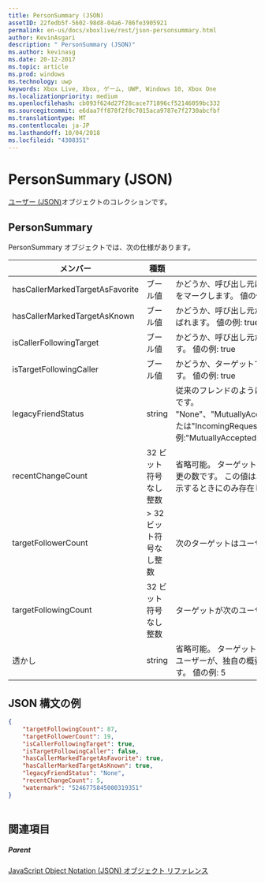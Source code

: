 ```yaml
---
title: PersonSummary (JSON)
assetID: 22fedb5f-5602-98d8-04a6-786fe3905921
permalink: en-us/docs/xboxlive/rest/json-personsummary.html
author: KevinAsgari
description: " PersonSummary (JSON)"
ms.author: kevinasg
ms.date: 20-12-2017
ms.topic: article
ms.prod: windows
ms.technology: uwp
keywords: Xbox Live, Xbox, ゲーム, UWP, Windows 10, Xbox One
ms.localizationpriority: medium
ms.openlocfilehash: cb093f624d27f28cace771896cf52146059bc332
ms.sourcegitcommit: e6daa7ff878f2f0c7015aca9787e7f2730abcfbf
ms.translationtype: MT
ms.contentlocale: ja-JP
ms.lasthandoff: 10/04/2018
ms.locfileid: "4308351"
---
```

# <a name="personsummary-json"></a>PersonSummary (JSON)
[ユーザー (JSON)](json-person.md)オブジェクトのコレクションです。 
<a id="ID4ER"></a>

 
## <a name="personsummary"></a>PersonSummary
 
PersonSummary オブジェクトでは、次の仕様があります。
 
| メンバー| 種類| 説明| 
| --- | --- | --- | 
| hasCallerMarkedTargetAsFavorite| ブール値| かどうか、呼び出し元は、お気に入りとしてターゲットをマークします。 値の例: true| 
| hasCallerMarkedTargetAsKnown| ブール値| かどうか、呼び出し元がターゲット済みとしてマーク呼ばれます。 値の例: true| 
| isCallerFollowingTarget| ブール値| かどうか、呼び出し元が、ターゲットをフォローします。 値の例: true| 
| isTargetFollowingCaller| ブール値| かどうか、ターゲットでは、呼び出し元がフォローします。 値の例: true| 
| legacyFriendStatus| string| 従来のフレンドのように、呼び出し元のターゲット状態です。 "None"、"MutuallyAccepted"、"OutgoingRequest"または"IncomingRequest"をすることができます。 値の例:"MutuallyAccepted"| 
| recentChangeCount| 32 ビット符号なし整数| 省略可能。 ターゲットのソーシャル グラフの最新の変更の数です。 この値は、ユーザーが、独自の概要を表示するときにのみ存在します。 値の例: 5| 
| targetFollowerCount| > 32 ビット符号なし整数| 次のターゲットはユーザーの数です。 値の例: 1308| 
| targetFollowingCount| 32 ビット符号なし整数| ターゲットが次のユーザーの数です。 値の例: 112| 
| 透かし| string| 省略可能。 ターゲットの最新の変更透かし この値は、ユーザーが、独自の概要を表示するときにのみ存在します。 値の例: 5| 
  
<a id="ID4E4D"></a>

 
## <a name="sample-json-syntax"></a>JSON 構文の例
 

```json
{
    "targetFollowingCount": 87,
    "targetFollowerCount": 19,
    "isCallerFollowingTarget": true,
    "isTargetFollowingCaller": false,
    "hasCallerMarkedTargetAsFavorite": true,
    "hasCallerMarkedTargetAsKnown": true,
    "legacyFriendStatus": "None",
    "recentChangeCount": 5,
    "watermark": "5246775845000319351"
}
    
```

  
<a id="ID4EGE"></a>

 
## <a name="see-also"></a>関連項目
 
<a id="ID4EIE"></a>

 
##### <a name="parent"></a>Parent 

[JavaScript Object Notation (JSON) オブジェクト リファレンス](atoc-xboxlivews-reference-json.md)

   